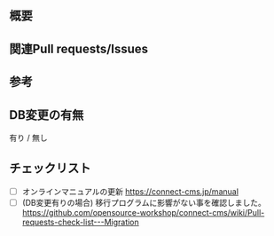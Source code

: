 ## 概要
<!-- 変更するに至った背景や目的、及び、変更内容 -->

## 関連Pull requests/Issues
<!-- 関連するPR、Issuseがあればそのリンク -->

## 参考
<!-- レビューするに当たって参考にできる情報があればそのリンク -->

## DB変更の有無
<!-- Pull requestsにマイグレーションの追加があるか -->

有り / 無し

## チェックリスト

<!-- （オンラインマニュアルの更新が可能な方で、画面変更があった場合。なければ下記は消す） -->
- [ ] オンラインマニュアルの更新 https://connect-cms.jp/manual
- [ ] (DB変更有りの場合) 移行プログラムに影響がない事を確認しました。https://github.com/opensource-workshop/connect-cms/wiki/Pull-requests-check-list---Migration
